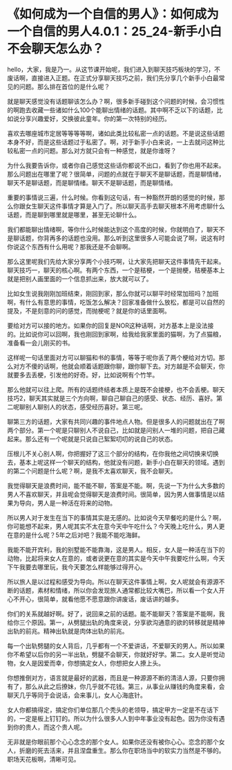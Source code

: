 # 《如何成为一个自信的男人》：如何成为一个自信的男人4.0.1：25_24-新手小白不会聊天怎么办？

hello，大家，我是乃一。从这节课开始呢，我们进入到聊天技巧板块的学习，不废话啊，直接进入正题。在正式分享聊天技巧之前，我们先分享几个新手小白最常见的问题。那么排在首位的是什么呢？

就是聊天感觉没有话题聊该怎么办？啊，很多新手碰到这个问题的时候，会习惯性的啊跑去收藏一些诸如什么100个能聊出情绪的话题。其中啊不乏以下的话题，比如说分享兴趣爱好，交换彼此童年。你的第一次特别的经历。

喜欢去哪座城市定居等等等等啊，诸如此类比较私密一点的话题。不是说这些话题本身不好，而是这些话题过于私密了。啊，对于新手小白来说，一上去就问这种比较私密一点的问题。那么对方就只会有一种感觉，就是你谁呀？

为什么我要告诉你，或者你自己感觉这些话你都说不出口，看到了你也用不起来。那么问题出在哪里了呢？很简单，问题的点就在于聊天不是聊话题，而是聊情绪，聊天不是聊话题，而是聊情绪。聊天不是聊话题，而是聊情绪。

重要的事情说三遍，什么时候。你看到这句话，有一种豁然开朗的感觉的时候，那么你跟女生聊天这件事情才算是入门了。所以聊天高手去聊天根本不用考虑聊什么话题，而是聊到哪里就是哪里，甚至无论聊什么。

我们都能聊出情绪啊，等你什么时候能达到这个高度的时候，你就明白了，聊天不是聊话题，你背再多的话题也没用。那么听到这里很多人可能会说了啊，说这有时你说这个东西有什么用呢？那我还是不会聊啊。

那么这里呢我们先给大家分享两个小技巧啊，让大家先把聊天这件事情先干起来。聊天技巧一，聊天的核心啊。有两个东西，一个是秸梗，一个是抛梗，秸梗基本上就是把别人画里面的一个信息抓出来，放大就可以了。

比如女生说我刚刚加班结束，刚回到家，那么你就可以聊平时经常加班吗？加班啊，有什么有意思的事情，吃饭怎么解决？回家准备做什么放松，都是可以自然的提及，不是刻意的问的感觉，而抛梗呢？就是你的话里面啊。

要给对方可以接的地方。如果你的回复是NOR这种话啊，对方基本上是没法接的。比如说你可以回啊，我也刚回到家啊，给我给我家里面的猫啊，为了点猫粮，准备看一会儿刚买的书。

这样呢一句话里面对方可以聊猫和书的事情，等等于呢你丢了两个梗给对方切。那么对方不傻的话啊，他就会顺着话题跟你聊，跟你聊下去。对方越是不会聊天，你就要多去丢梗，引发他的好奇。好，比如说啊有个竹竿。

那么他就可以往上爬。所有的话题终结者本质上是既不会接梗，也不会丢梗。聊天技巧2，聊天其实就是三个方向啊，聊自己聊自己的感受、状态、经历、喜好。第二呢聊别人聊别人的状态，感受经历喜好。第三呢。

聊第三方的话题，大家有共同兴趣的事件地点人物。但是很多人的问题就出在了啊两个部分。第一个呢是只聊别人不说自己，比如就是问别人一堆的问题，把自己藏起来。那么还有一个呢就是只说自己絮絮叨叨的说自己的状态。

压根儿不关心别人啊，你把握好了这三个部分的结构，在你我他之间切换来切换去，基本上呢这样一个聊天的结构，他就没有问题，新手小白在聊天的领域。遇到的第二个问题是什么呢？啊，是我不太喜欢聊天，我不会聊天。

我觉得聊天是浪费时间，能不能不聊，答案是不能。啊，先说一下为什么大多数的男人不喜欢聊天，并且呢会觉得聊天是浪费时间。很简单，因为男人做事情是以结果为导向，男人是一种活在将来的动物。

所以男人对于发生在当下的事情其实是无感的。比如说今天早餐吃的是什么？啊，你可能想不起来，男人呢其实不太在意今天中午吃什么？今天晚上吃什么，男人更在意的是什么呢？5年之后对吧？我能不能吃海鲜。

我能不能开宾利，我的别墅能不能靠海，这是男人。相反，女人是一种活在当下的动物，比起将来女人在意的，或者说更在意的其实是今天中午我要吃什么啊，今天下午我要去哪里玩，我今天要怎么样能够过得开心。

所以旅人是以过程和感受为导向。所以在聊天这件事情上啊，女人呢就会有源源不断的话题，素材和情绪，所以你会发现旅人通常都比较大嘴巴，所以看一个女人开心不开心，很简单，就看他愿不愿意跟你讲废话，废话讲的越多。

你们的关系就越好啊。好了，说回来之前的话题。能不能聊天？答案是不能啊，我给你三个原因。第一，从劈腿出轨的角度来说，分享欲沟通意的欲的转移就是精神出轨的前兆。精神出轨就是肉体出轨的前兆。

每一个出轨劈腿的女人背后，几乎都有一个不爱讲话，不爱聊天的男人。所以如果你不希望以后你的另一半出轨，劈腿不会聊天，你就好好学。第二。女人是听觉动物，女人是因爱而幸，你想搞定女人，你想把女人撩上头。

你想推倒对方，语言就是最好的武器，而且是一种源源不断的清洁人源，只要你拥有了，那么从此之后撩妹，你几乎就不花钱。第三，从事业从赚钱的角度来看，会聊天几乎等同于会说话，会来事儿，女人心海底针。

女人你都搞得定，搞定你们单位那几个秃头的老领导，搞定甲方一定是不在话下的，一定是板上钉钉的。所以为什么很多人人到中年事业没有起色。因为你没有遇到你的贵人，而这个贵人呢。

无非就是你眼前那个心心念念的那个女人。如果你还没有被你心心。恋念的那个女人，折磨的死去活来，并且涅盘重生。那么你在职场当中的软实力当然是不够的。职场天花板啊，清晰可见。

